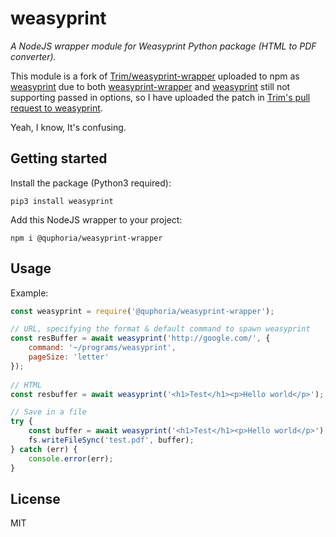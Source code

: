 # weasyprint

*A NodeJS wrapper module for Weasyprint Python package (HTML to PDF converter).*

This module is a fork of [Trim/weasyprint-wrapper](https://github.com/Trim/weasyprint-wrapper) uploaded to npm as [weasyprint](https://www.npmjs.com/package/@quphoria/weasyprint-wrapper) due to both [weasyprint-wrapper](https://www.npmjs.com/package/weasyprint-wrapper) and [weasyprint](https://www.npmjs.com/package/weasyprint) still not supporting passed in options, so I have uploaded the patch in [Trim's pull request to weasyprint](https://github.com/bob6664569/weasyprint-wrapper/pull/1).  

Yeah, I know, It's confusing.

## Getting started
Install the package (Python3 required):
```
pip3 install weasyprint
```

Add this NodeJS wrapper to your project:
```
npm i @quphoria/weasyprint-wrapper
```

## Usage
Example:

```javascript
const weasyprint = require('@quphoria/weasyprint-wrapper');

// URL, specifying the format & default command to spawn weasyprint
const resBuffer = await weasyprint('http://google.com/', { 
    command: '~/programs/weasyprint',
    pageSize: 'letter'
});
  
// HTML
const resbuffer = await weasyprint('<h1>Test</h1><p>Hello world</p>');

// Save in a file
try {
    const buffer = await weasyprint('<h1>Test</h1><p>Hello world</p>');
    fs.writeFileSync('test.pdf', buffer);
} catch (err) {
    console.error(err);
}
```

## License
MIT
